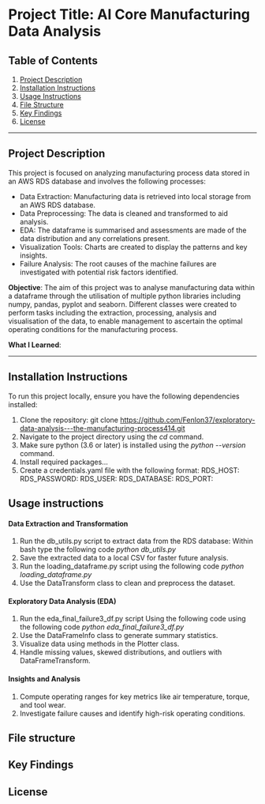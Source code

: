 # Project Title: AI Core Manufacturing Data Analysis

## Table of Contents
1. [Project Description](#project-description)
2. [Installation Instructions](#installation-instructions)
3. [Usage Instructions](#usage-instructions)
4. [File Structure](#file-structure)
5. [Key Findings](#key-findings)
6. [License](#license)

---

## Project Description
This project is focused on analyzing manufacturing process data stored in an AWS RDS database and involves the following processes:
- Data Extraction: Manufacturing data is retrieved into local storage from an AWS RDS database.
- Data Preprocessing: The data is cleaned and transformed to aid analysis.
- EDA: The dataframe is summarised and assessments are made of the data distribution and any correlations present.
- Visualization Tools: Charts are created to display the patterns and key insights.
- Failure Analysis: The root causes of the machine failures are investigated with potential risk factors identified.

**Objective**:
The aim of this project was to analyse manufacturing data within a dataframe through the utilisation of multiple python libraries including numpy, pandas, pyplot and seaborn. Different classes were created to perform tasks including the extraction, processing, analysis and visualisation of the data, to enable management to ascertain the optimal operating conditions for the manufacturing process.

**What I Learned**:

---

## Installation Instructions
To run this project locally, ensure you have the following dependencies installed:

1. Clone the repository: git clone https://github.com/Fenlon37/exploratory-data-analysis---the-manufacturing-process414.git
2. Navigate to the project directory using the *cd* command.
3. Make sure python (3.6 or later) is installed using the *python --version* command.
4. Install required packages...
5. Create a credentials.yaml file with the following format:
RDS_HOST: 
RDS_PASSWORD: 
RDS_USER: 
RDS_DATABASE: 
RDS_PORT: 

## Usage instructions
#### Data Extraction and Transformation
1. Run the db_utils.py script to extract data from the RDS database: Within bash type the following code *python db_utils.py*
2. Save the extracted data to a local CSV for faster future analysis.
3. Run the loading_dataframe.py script using the following code *python loading_dataframe.py*
4. Use the DataTransform class to clean and preprocess the dataset.
#### Exploratory Data Analysis (EDA)
1. Run the eda_final_failure3_df.py script Using the following code using the following code *python eda_final_failure3_df.py*
2. Use the DataFrameInfo class to generate summary statistics.
3. Visualize data using methods in the Plotter class.
4. Handle missing values, skewed distributions, and outliers with DataFrameTransform.
#### Insights and Analysis
1. Compute operating ranges for key metrics like air temperature, torque, and tool wear.
2. Investigate failure causes and identify high-risk operating conditions.

## File structure

## Key Findings

## License

